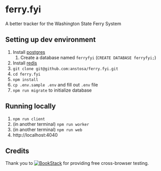 # ferry.fyi

A better tracker for the Washington State Ferry System

## Setting up dev environment

1. Install [postgres](https://www.postgresql.org/)
    1. Create a database named `ferryfyi` (`CREATE DATABASE ferryfyi;`)
2. Install [redis](https://redis.io/)
3. `git clone git@github.com:anstosa/ferry.fyi.git`
4. `cd ferry.fyi`
5. `npm install`
6. `cp .env.sample .env` and fill out `.env` file
7. `npm run migrate` to initialize database


## Running locally

1. `npm run client`
2. (in another terminal) `npm run worker`
3. (in another terminal) `npm run web`
4. http://localhost:4040

## Credits

Thank you to [![BookStack](https://user-images.githubusercontent.com/568242/60857158-6ad96100-a1be-11e9-9cdf-aa5872f2f6c5.png)](http://browserstack.com/) for providing free cross-browser testing.
